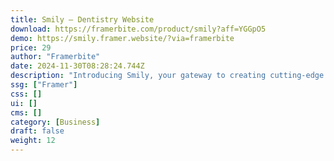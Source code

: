 ```yaml
---
title: Smily — Dentistry Website
download: https://framerbite.com/product/smily?aff=YGGpO5
demo: https://smily.framer.website/?via=framerbite
price: 29
author: "Framerbite"
date: 2024-11-30T08:28:24.744Z
description: "Introducing Smily, your gateway to creating cutting-edge dental websites. Designed specifically for medical, dentistry, and clinic domains, Smily Framer Template empowers you with a comprehensive suite of features."
ssg: ["Framer"]
css: []
ui: []
cms: []
category: [Business]
draft: false
weight: 12
---
```

